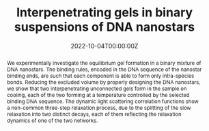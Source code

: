 ---
title: "Interpenetrating gels in binary suspensions of DNA nanostars"
authors:
- admin
- Tommaso Pietrangeli
- Francesco Sciortino
#author_notes:
#- "Department of Physics, Sapienza University of Rome, Piazzale Aldo Moro 5, 00185 Roma, Italy"
#- "Department of Physics, Sapienza University of Rome, Piazzale Aldo Moro 5, 00185 Roma, Italy"
#- "Department of Chemistry, Material Science, and Chemical Engineering “G. Natta”, Politecnico di Milano, Piazza Leonardo da Vinci 32, 20133 Milano, Italy"
#- "Department of Physics, Sapienza University of Rome, Piazzale Aldo Moro 5, 00185 Roma, Italy"
date: "2022-10-04T00:00:00Z"
doi: "10.1063/5.0117047"

# Schedule page publish date (NOT publication's date).
publishDate: "2022-10-04T00:00:00Z"

# Publication type.
# Legend: 0 = Uncategorized; 1 = Conference paper; 2 = Journal article;
# 3 = Preprint / Working Paper; 4 = Report; 5 = Book; 6 = Book section;
# 7 = Thesis; 8 = Patent
publication_types: ["article-journal"]

# Publication name and optional abbreviated publication name.
publication: "*The Journal of Chemical Physics* **157**, 135101"
publication_short: "*J. Chem. Phys.* **157**, 135101"

abstract: We experimentally investigate the equilibrium gel formation in a binary mixture of DNA nanostars. The binding rules, encoded in the DNA sequence of the nanostar binding ends, are such that each component is able to form only intra-species bonds. Reducing the excluded volume by properly designing the DNA nanostars, we show that two interpenetrating unconnected gels form in the sample on cooling, each of the two forming at a temperature controlled by the selected binding DNA sequence. The dynamic light scattering correlation functions show a non-common three-step relaxation process, due to the splitting of the slow relaxation into two distinct decays, each of them reflecting the relaxation dynamics of one of the two networks.

# Summary. An optional shortened abstract.
summary:

tags:
- DNA nanoparticles
- Self-assembly
featured: false

links:
#- name: 
#  url: 
url_pdf: "publication/5.0117047.pdf"
#url_code: ''
#url_dataset: ''
#url_poster: ''
#url_project: ''
#url_slides: ''
#url_source: ''
#url_video: ''

# Featured image
# To use, add an image named `featured.jpg/png` to your page's folder. 
image:
  caption: ''
  focal_point: ""
  preview_only: false

# Associated Projects (optional).
#   Associate this publication with one or more of your projects.
#   Simply enter your project's folder or file name without extension.
#   E.g. `internal-project` references `content/project/internal-project/index.md`.
#   Otherwise, set `projects: []`.
projects: []

# Slides (optional).
#   Associate this publication with Markdown slides.
#   Simply enter your slide deck's filename without extension.
#   E.g. `slides: "example"` references `content/slides/example/index.md`.
#   Otherwise, set `slides: ""`.
slides:
---